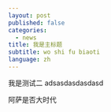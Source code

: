 ```yaml
---
layout: post
published: false
categories:
  - news
title: 我是主标题
subtitle: wo shi fu biaoti
language: zh
---
```

我是测试二
adsasdasdasdasd

阿萨是否大时代

